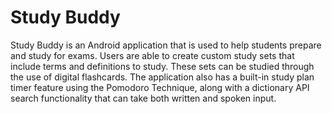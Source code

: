 # Study Buddy

Study Buddy is an Android application that is used to help students prepare and study for exams. Users are able to create custom study sets that include terms and definitions to study. These sets can be studied through the use of digital flashcards. The application also has a built-in study plan timer feature using the Pomodoro Technique, along with a dictionary API search functionality that can take both written and spoken input.
